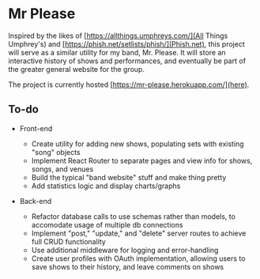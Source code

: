 # Mr Please

Inspired by the likes of [https://allthings.umphreys.com/](All Things Umphrey's) and [https://phish.net/setlists/phish/](Phish.net), this project will serve as a similar utility for my band, Mr. Please. It will store an interactive history of shows and performances, and eventually be part of the greater general website for the group.

The project is currently hosted [https://mr-please.herokuapp.com/](here).

## To-do

* Front-end
    * Create utility for adding new shows, populating sets with existing "song" objects
    * Implement React Router to separate pages and view info for shows, songs, and venues
    * Build the typical "band website" stuff and make thing pretty
    * Add statistics logic and display charts/graphs 

* Back-end
    * Refactor database calls to use schemas rather than models, to accomodate usage of multiple db connections
    * Implement "post," "update," and "delete" server routes to achieve full CRUD functionality
    * Use additional middleware for logging and error-handling
    * Create user profiles with OAuth implementation, allowing users to save shows to their history, and leave comments on shows